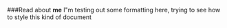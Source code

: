 ###Read about **me**
I"m testing out some formatting here, trying to see how to style this kind of document
